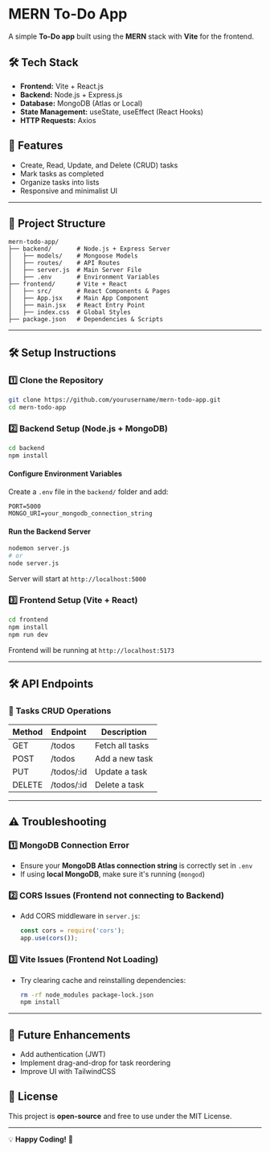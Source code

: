 # MERN To-Do App

A simple **To-Do app** built using the **MERN** stack with **Vite** for the frontend.

## 🛠 Tech Stack
- **Frontend:** Vite + React.js
- **Backend:** Node.js + Express.js
- **Database:** MongoDB (Atlas or Local)
- **State Management:** useState, useEffect (React Hooks)
- **HTTP Requests:** Axios

## 🚀 Features
- Create, Read, Update, and Delete (CRUD) tasks
- Mark tasks as completed
- Organize tasks into lists
- Responsive and minimalist UI

---

## 📂 Project Structure
```
mern-todo-app/
├── backend/       # Node.js + Express Server
│   ├── models/    # Mongoose Models
│   ├── routes/    # API Routes
│   ├── server.js  # Main Server File
│   ├── .env       # Environment Variables
├── frontend/      # Vite + React
│   ├── src/       # React Components & Pages
│   ├── App.jsx    # Main App Component
│   ├── main.jsx   # React Entry Point
│   ├── index.css  # Global Styles
├── package.json   # Dependencies & Scripts
```

---

## 🛠 Setup Instructions

### 1️⃣ Clone the Repository
```bash
git clone https://github.com/yourusername/mern-todo-app.git
cd mern-todo-app
```

### 2️⃣ Backend Setup (Node.js + MongoDB)
```bash
cd backend
npm install
```

#### Configure Environment Variables
Create a `.env` file in the `backend/` folder and add:
```env
PORT=5000
MONGO_URI=your_mongodb_connection_string
```

#### Run the Backend Server
```bash
nodemon server.js
# or
node server.js
```
Server will start at `http://localhost:5000`

### 3️⃣ Frontend Setup (Vite + React)
```bash
cd frontend
npm install
npm run dev
```
Frontend will be running at `http://localhost:5173`

---

## 🛠 API Endpoints
### 📌 Tasks CRUD Operations
| Method | Endpoint         | Description           |
|--------|-----------------|-----------------------|
| GET    | /todos          | Fetch all tasks      |
| POST   | /todos          | Add a new task       |
| PUT    | /todos/:id      | Update a task        |
| DELETE | /todos/:id      | Delete a task        |

---

## ⚠️ Troubleshooting

### 1️⃣ MongoDB Connection Error
- Ensure your **MongoDB Atlas connection string** is correctly set in `.env`
- If using **local MongoDB**, make sure it's running (`mongod`)

### 2️⃣ CORS Issues (Frontend not connecting to Backend)
- Add CORS middleware in `server.js`:
  ```js
  const cors = require('cors');
  app.use(cors());
  ```

### 3️⃣ Vite Issues (Frontend Not Loading)
- Try clearing cache and reinstalling dependencies:
  ```bash
  rm -rf node_modules package-lock.json
  npm install
  ```

---

## 🌟 Future Enhancements
- Add authentication (JWT)
- Implement drag-and-drop for task reordering
- Improve UI with TailwindCSS

## 📜 License
This project is **open-source** and free to use under the MIT License.

---

💡 **Happy Coding!** 🚀

